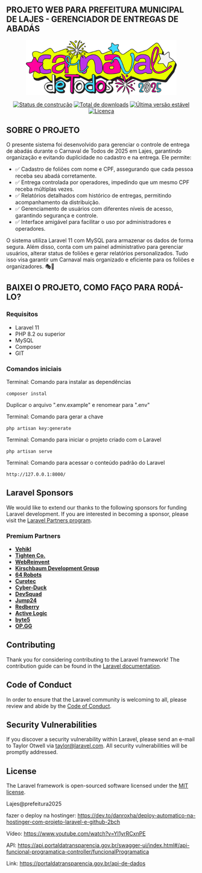 ## PROJETO WEB PARA PREFEITURA MUNICIPAL DE LAJES - GERENCIADOR DE ENTREGAS DE ABADÁS
<p align="center">
  <a href="https://boralajear.com.br/" target="_blank">
    <img src="public/img/logo-evento.png" width="400" alt="Laravel Logo">
  </a>
</p>

<p align="center">
    <a href="https://github.com/laravel/framework/actions"><img src="https://github.com/laravel/framework/workflows/tests/badge.svg" alt="Status de construção"></a>
    <a href="https://packagist.org/packages/laravel/framework"><img src="https://img.shields.io/packagist/dt/laravel/framework" alt="Total de downloads"></a>
    <a href="https://packagist.org/packages/laravel/framework"><img src="https://img.shields.io/packagist/v/laravel/framework" alt="Última versão estável"></a>
    <a href="https://packagist.org/packages/laravel/framework"><img src="https://img.shields.io/packagist/l/laravel/framework" alt="Licença"></a>
</p>

## SOBRE O PROJETO

O presente sistema foi desenvolvido para gerenciar o controle de entrega de abadás durante o Carnaval de Todos de 2025 em Lajes, garantindo organização e evitando duplicidade no cadastro e na entrega. Ele permite:

- ✅ Cadastro de foliões com nome e CPF, assegurando que cada pessoa receba seu abadá corretamente.
- ✅ Entrega controlada por operadores, impedindo que um mesmo CPF receba múltiplas vezes.
- ✅ Relatórios detalhados com histórico de entregas, permitindo acompanhamento da distribuição.
- ✅ Gerenciamento de usuários com diferentes níveis de acesso, garantindo segurança e controle.
- ✅ Interface amigável para facilitar o uso por administradores e operadores.

O sistema utiliza Laravel 11 com MySQL para armazenar os dados de forma segura. Além disso, conta com um painel administrativo para gerenciar usuários, alterar status de foliões e gerar relatórios personalizados. Tudo isso visa garantir um Carnaval mais organizado e eficiente para os foliões e organizadores. 🎭🎊

## BAIXEI O PROJETO, COMO FAÇO PARA RODÁ-LO?

### Requisitos 

- Laravel 11
- PHP 8.2 ou superior
- MySQL
- Composer
- GIT

### Comandos iniciais

Terminal: Comando para instalar as dependências
```
composer instal
```

Duplicar o arquivo ".env.example" e renomear para ".env"

Terminal: Comando para gerar a chave
```
php artisan key:generate
```

Terminal: Comando para iniciar o projeto criado com o Laravel
```
php artisan serve
```

Terminal: Comando para acessar o conteúdo padrão do Laravel
```
http://127.0.0.1:8000/
```

## Laravel Sponsors

We would like to extend our thanks to the following sponsors for funding Laravel development. If you are interested in becoming a sponsor, please visit the [Laravel Partners program](https://partners.laravel.com).

### Premium Partners

- **[Vehikl](https://vehikl.com/)**
- **[Tighten Co.](https://tighten.co)**
- **[WebReinvent](https://webreinvent.com/)**
- **[Kirschbaum Development Group](https://kirschbaumdevelopment.com)**
- **[64 Robots](https://64robots.com)**
- **[Curotec](https://www.curotec.com/services/technologies/laravel/)**
- **[Cyber-Duck](https://cyber-duck.co.uk)**
- **[DevSquad](https://devsquad.com/hire-laravel-developers)**
- **[Jump24](https://jump24.co.uk)**
- **[Redberry](https://redberry.international/laravel/)**
- **[Active Logic](https://activelogic.com)**
- **[byte5](https://byte5.de)**
- **[OP.GG](https://op.gg)**

## Contributing

Thank you for considering contributing to the Laravel framework! The contribution guide can be found in the [Laravel documentation](https://laravel.com/docs/contributions).

## Code of Conduct

In order to ensure that the Laravel community is welcoming to all, please review and abide by the [Code of Conduct](https://laravel.com/docs/contributions#code-of-conduct).

## Security Vulnerabilities

If you discover a security vulnerability within Laravel, please send an e-mail to Taylor Otwell via [taylor@laravel.com](mailto:taylor@laravel.com). All security vulnerabilities will be promptly addressed.

## License

The Laravel framework is open-sourced software licensed under the [MIT license](https://opensource.org/licenses/MIT).

Lajes@prefeitura2025

fazer o deploy na hostinger: https://dev.to/danroxha/deploy-automatico-na-hostinger-com-projeto-laravel-e-github-2bch

Vídeo: https://www.youtube.com/watch?v=Yl1yrRCxnPE

API: https://api.portaldatransparencia.gov.br/swagger-ui/index.html#/api-funcional-programatica-controller/funcionalProgramatica

Link: https://portaldatransparencia.gov.br/api-de-dados
